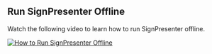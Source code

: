 ## Run SignPresenter Offline

Watch the following video to learn how to run SignPresenter offline.

[![How to Run SignPresenter Offline](https://img.youtube.com/vi/uF-sYLnj5pk/0.jpg)](https://www.youtube.com/watch?v=uF-sYLnj5pk)
